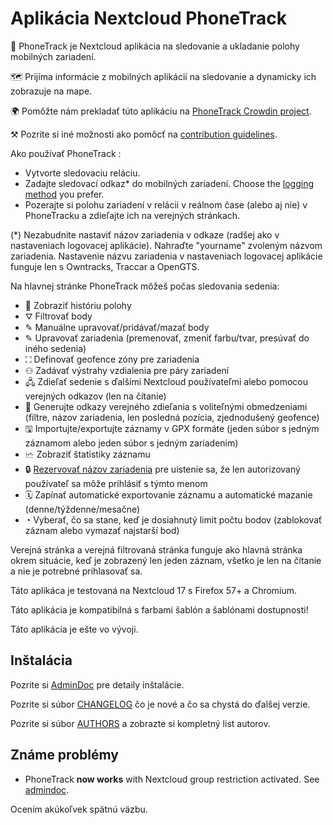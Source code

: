 # Aplikácia Nextcloud PhoneTrack

📱 PhoneTrack je Nextcloud aplikácia na sledovanie a ukladanie polohy mobilných zariadení.

🗺 Prijíma informácie z mobilných aplikácií na sledovanie a dynamicky ich zobrazuje na mape.

🌍 Pomôžte nám prekladať túto aplikáciu na [PhoneTrack Crowdin project](https://crowdin.com/project/phonetrack).

⚒ Pozrite si iné možnosti ako pomôcť na [contribution guidelines](https://gitlab.com/eneiluj/phonetrack-oc/blob/master/CONTRIBUTING.md).

Ako používať PhoneTrack :

- Vytvorte sledovaciu reláciu.
- Zadajte sledovací odkaz\* do mobilných zariadení. Choose the [logging method](https://gitlab.com/eneiluj/phonetrack-oc/wikis/userdoc#logging-methods) you prefer.
- Pozerajte si polohu zariadení v relácii v reálnom čase (alebo aj nie) v PhoneTracku a zdieľajte ich na verejných stránkach.

(\*) Nezabudnite nastaviť názov zariadenia v odkaze (radšej ako v nastaveniach logovacej aplikácie). Nahraďte "yourname" zvoleným názvom zariadenia.
Nastavenie názvu zariadenia v nastaveniach logovacej aplikácie funguje len s Owntracks, Traccar a OpenGTS.

Na hlavnej stránke PhoneTrack môžeš počas sledovania sedenia:

- 📍 Zobraziť históriu polohy
- ⛛ Filtrovať body
- ✎ Manuálne upravovať/pridávať/mazať body
- ✎ Upravovať zariadenia (premenovať, zmeniť farbu/tvar, presúvať do iného sedenia)
- ⛶ Definovať geofence zóny pre zariadenia
- ⚇ Zadávať výstrahy vzdialenia pre páry zariadení
- 🖧 Zdieľať sedenie s ďalšími Nextcloud používateľmi alebo pomocou verejných odkazov (len na čítanie)
- 🔗 Generujte odkazy verejného zdieľania s voliteľnými obmedzeniami (filtre, názov zariadenia, len posledná pozícia, zjednodušený geofence)
- 🖫 Importujte/exportujte záznamy v GPX formáte (jeden súbor s jedným záznamom alebo jeden súbor s jedným zariadením)
- 🗠 Zobraziť štatistiky záznamu
- 🔒 [Rezervovať názov zariadenia](https://gitlab.com/eneiluj/phonetrack-oc/wikis/userdoc#device-name-reservation) pre uistenie sa, že len autorizovaný používateľ sa môže prihlásiť s týmto menom
- 🗓 Zapínať automatické exportovanie záznamu a automatické mazanie (denne/týždenne/mesačne)
- ◔ Vyberať, čo sa stane, keď je dosiahnutý limit počtu bodov (zablokovať záznam alebo vymazať najstarší bod)

Verejná stránka a verejná filtrovaná stránka funguje ako hlavná stránka okrem situácie, keď je zobrazený len jeden záznam, všetko je len na čítanie a nie je potrebné prihlasovať sa.

Táto aplikáca je testovaná na Nextcloud 17 s Firefox 57+ a Chromium.

Táto aplikácia je kompatibilná s farbami šablón a šablónami dostupnosti!

Táto aplikácia je ešte vo vývoji.

## Inštalácia

Pozrite si [AdminDoc](https://gitlab.com/eneiluj/phonetrack-oc/wikis/admindoc) pre detaily inštalácie.

Pozrite si súbor [CHANGELOG](https://gitlab.com/eneiluj/phonetrack-oc/blob/master/CHANGELOG.md#change-log) čo je nové a čo sa chystá do ďalšej verzie.

Pozrite si súbor [AUTHORS](https://gitlab.com/eneiluj/phonetrack-oc/blob/master/AUTHORS.md#authors) a zobrazte si kompletný list autorov.

## Známe problémy

- PhoneTrack **now works** with Nextcloud group restriction activated. See [admindoc](https://gitlab.com/eneiluj/phonetrack-oc/wikis/admindoc#issue-with-phonetrack-restricted-to-some-groups-in-nextcloud).

Ocením akúkoľvek spätnú väzbu.

